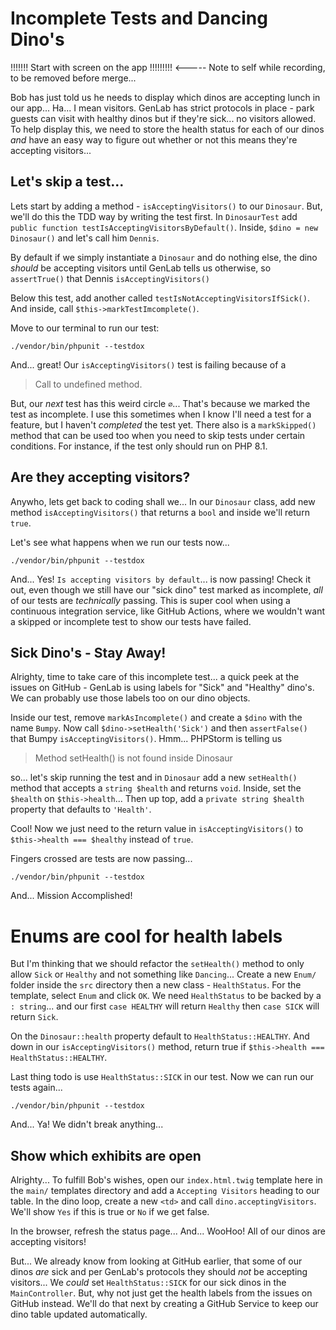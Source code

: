 # Incomplete Tests and Dancing Dino's

!!!!!!! Start with screen on the app !!!!!!!!! <----- Note to self while recording, to be removed before merge...

Bob has just told us he needs to display which dinos are accepting lunch in our
app... Ha... I mean visitors. GenLab has strict protocols in place - park guests 
can visit with healthy dinos but if they're sick... no visitors allowed.
To help display this, we need to store the health status for each of our dinos *and*
have an easy way to figure out whether or not this means they're accepting visitors...

## Let's skip a test...

Lets start by adding a method - `isAcceptingVisitors()` to our `Dinosaur`. But,
we'll do this the TDD way by writing the test first. In `DinosaurTest` add
`public function testIsAcceptingVisitorsByDefault()`. Inside, `$dino = new Dinosaur()`
and let's call him `Dennis`. 

By default if we simply instantiate a `Dinosaur` and do nothing else, the dino 
*should* be accepting visitors until GenLab tells us otherwise, so 
`assertTrue()` that Dennis `isAcceptingVisitors()`

Below this test, add another called `testIsNotAcceptingVisitorsIfSick()`. And 
inside, call `$this->markTestImcomplete()`.

Move to our terminal to run our test:

```terminal
./vendor/bin/phpunit --testdox
```

And... great! Our `isAcceptingVisitors()` test is failing because of a

> Call to undefined method.

But, our *next* test has this weird circle `∅`... That's because we marked the test
as incomplete. I use this sometimes when I know I'll need a test for a feature, 
but I haven't *completed* the test yet. There also is a `markSkipped()` method that can 
be used too when you need to skip tests under certain conditions. For instance, 
if the test only should run on PHP 8.1.

## Are they accepting visitors?

Anywho, lets get back to coding shall we... In our `Dinosaur` class, add new method
`isAcceptingVisitors()` that returns a `bool` and inside we'll return `true`.

Let's see what happens when we run our tests now...

```terminal-silent
./vendor/bin/phpunit --testdox

```

And... Yes! `Is accepting visitors by default`... is now passing! Check it out,
even though we still have our "sick dino" test marked as incomplete, *all* of our tests
are *technically* passing. This is super cool when using a continuous integration 
service, like GitHub Actions, where we wouldn't want a skipped or incomplete test
to show our tests have failed.

## Sick Dino's - Stay Away!

Alrighty, time to take care of this incomplete test... a quick peek at the issues
on GitHub - GenLab is using labels for "Sick" and "Healthy" dino's. We can probably
use those labels too on our dino objects.

Inside our test, remove `markAsIncomplete()` and create a `$dino` with the name
`Bumpy`. Now call `$dino->setHealth('Sick')` and then `assertFalse()` that
Bumpy `isAcceptingVisitors()`. Hmm... PHPStorm is telling us

> Method setHealth() is not found inside Dinosaur

so... let's skip running the test and in `Dinosaur` add a new `setHealth()` method that 
accepts a `string $health` and returns `void`. Inside, set the `$health`
on `$this->health`... Then up top, add a `private string $health` property that
defaults to `'Health'`.

Cool! Now we just need to the return value in `isAcceptingVisitors()` to
`$this->health === $healthy` instead of `true`.

Fingers crossed are tests are now passing...

```terminal-silent
./vendor/bin/phpunit --testdox
```

And... Mission Accomplished!

# Enums are cool for health labels

But I'm thinking that we should refactor the `setHealth()` method to only allow
`Sick` or `Healthy` and not something like `Dancing`... Create a new `Enum/` folder
inside the `src` directory then a new class - `HealthStatus`. For the 
template, select `Enum` and click `OK`. We need `HealthStatus` to be backed by a
`: string`... and our first `case HEALTHY` will return `Healthy` then `case SICK`
will return `Sick`.

On the `Dinosaur::health` property default to `HealthStatus::HEALTHY`. And down 
in our `isAcceptingVisitors()` method, return true if 
`$this->health === HealthStatus::HEALTHY`.

Last thing todo is use `HealthStatus::SICK` in our test. Now we can run our tests
again...

```terminal-silent
./vendor/bin/phpunit --testdox
```

And... Ya! We didn't break anything...

## Show which exhibits are open

Alrighty... To fulfill Bob's wishes, open our `index.html.twig` template here 
in the `main/` templates directory and add a `Accepting Visitors`
heading to our table. In the dino loop, create a new `<td>` and call 
`dino.acceptingVisitors`. We'll show `Yes` if this is true or `No` if we get false.

In the browser, refresh the status page... And... WooHoo! All
of our dinos are accepting visitors!

But... We already know from looking at GitHub earlier, that some of our dinos 
*are* sick and per GenLab's protocols they should *not* be accepting visitors... 
We *could* set `HealthStatus::SICK` for our sick dinos in the `MainController`. But,
why not just get the health labels from the issues on GitHub instead. We'll do 
that next by creating a GitHub Service to keep our dino table updated automatically.
